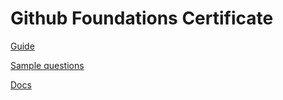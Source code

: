 # Github Foundations Certificate

[Guide](https://techcommunity.microsoft.com/t5/educator-developer-blog/github-foundations-certification-study-guide/ba-p/4079056)

[Sample questions](https://ghcertified.com/questions/foundations/)

[Docs](https://docs.github.com/en)
